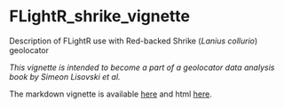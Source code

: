 # FLightR_shrike_vignette
Description of FLightR use with Red-backed Shrike (_Lanius collurio_) geolocator

_This vignette is intended to become a part of a geolocator data analysis book by Simeon Lisovski et al._

The markdown vignette is available [here](https://github.com/eldarrak/FLightR_shrike_vignette/blob/master/code/FLightR_with_shrike_2018.Rmd) and html [here](https://htmlpreview.github.io/?https://github.com/eldarrak/FLightR_shrike_vignette/blob/master/code/FLightR_with_shrike_2018.html?raw=true).
